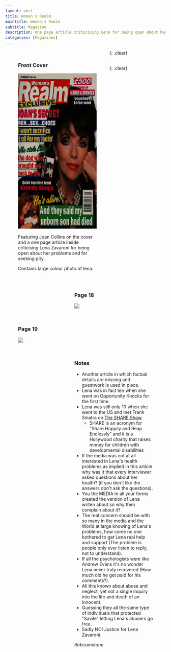 ```yaml
---
layout: post
title: Woman's Realm
maintitle: Woman's Realm
subtitle: Magazine
description: One page article criticising Lena for being open about her problems and for seeking pity.
categories: [Magazines]
---
```


<figure class="fig1">
<figcaption>
<h3 id="front-cover">Front Cover</h3>
</figcaption>
<a href="/assets/images/magazines/Womans-Realm-1994-02-01a.jpg"><img src="/assets/images/magazines/Womans-Realm-1994-02-01a.jpg" class="height zoom-in"></a>
<figcaption>
<p>Featuring Joan Collins on the cover and a one page article inside criticising Lena Zavaroni for being open about her problems and for seeking pity.</p>
<p>Contains large colour photo of lena.</p>
</figcaption>
</figure>

<figure class="fig2">
<figcaption>
<h3 id="page-18">Page 18</h3>
</figcaption>
<a href="/assets/images/magazines/Womans-Realm-1994-02-01b.jpg"><img src="/assets/images/magazines/Womans-Realm-1994-02-01b.jpg" class="height zoom-in"></a>
</figure>

{: .clear}

<figure class="fig1">
<figcaption>
<h3 id="page-19">Page 19</h3>
</figcaption>
<a href="/assets/images/magazines/Womans-Realm-1994-02-01c.jpg"><img src="/assets/images/magazines/Womans-Realm-1994-02-01c.jpg" class="full-width zoom-in"></a>
</figure>

<figure class="fig2">
<figcaption>
<h3 id="notes">Notes</h3>
<ul>
<li>Another article in which factual details are missing and guestwork is used in place.</li>
<li>Lena was in fact ten when she went on Opportunity Knocks for the first time.</li>
<li>Lena was still only 10 when she went to the US and met Frank Sinatra on <a href="/us%20television/1974/05/01/the-share-show.html">The SHARE Show</a>.<ul>
   <li>SHARE is an acronym for &quot;Share Happily and Reap Endlessly&quot; and it is a Hollywood charity that raises money for children with developmental disabilities</li></ul></li>
<li>If the media was not at all interested in Lena's health problems as implied in this article why was it that every interviewer asked questions about her health‽ (if you don't like the answers don't ask the questions).</li>
<li>You the MEDIA in all your forms created the version of Lena writen about so why then complain about it‽</li>
<li>The real concern should be with so many in the media and the World at large knowing of Lena's problems, how come no one bothered to get Lena real help and support (The problem is people only ever listen to reply, not to understand).</li>
<li>If all the psychologists were like Andrew Evans it's no wonder Lena never truly recovered (How much did he get paid for his comments‽).</li>
<li>All this known about abuse and neglect, yet not a single inquiry into the life and death of an innocent.</li>
<li>Guessing they all the same type of individuals that protected "Savile" letting Lena's abusers go free.</li>
<li>Sadly NO! Justice for Lena Zavaroni.</li>
</ul>
<cite>Robcamstone</cite>
</figcaption>
</figure>

<br />{: .clear}

<style>
.height {width:auto; height:485.9px;}

.fig1 {float:left; width:49%;}

.fig2 {float:right; width:49%;}

figcaption {float:left; width:100%;}

@media only screen and (max-width: 700px) {
.fig1, .fig2 {float:left; width:100%;}
figcaption {float:left; width:100%; margin-bottom: 10px;}
}
</style>

